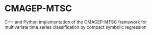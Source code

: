 # CMAGEP-MTSC
C++ and Python implementation of the CMAGEP-MTSC framework for multivariate time series classification by compact symbolic regression
